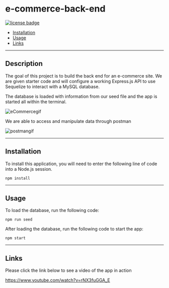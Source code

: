# e-commerce-back-end

[![license badge](https://img.shields.io/badge/License-ISC-orange.svg)](https://choosealicense.com/licenses/isc/)


* [Installation](#installation)
* [Usage](#usage)
* [Links](#links)


------------------------------------

## Description

The goal of this project is to build the back end for an e-commerce site.  We are given starter code and will configure a working Express.js API to use Sequelize to interact with a MySQL database.

The database is loaded with information from our seed file and the app is started all within the terminal.

![eCommercegif](./assets/eCommerceVSCode.gif)

We are able to access and manipulate data through postman

![postmangif](./assets/productsDemo.gif)


------------------------------------

## Installation

To install this application, you will need to enter the following line of code into a Node.js session.  
    
    npm install


------------------------------------

## Usage

To load the database, run the following code:

    npm run seed

After loading the database, run the following code to start the app:

    npm start


------------------------------------


## Links

Please click the link below to see a video of the app in action

https://www.youtube.com/watch?v=rNX3fuGGA_E

